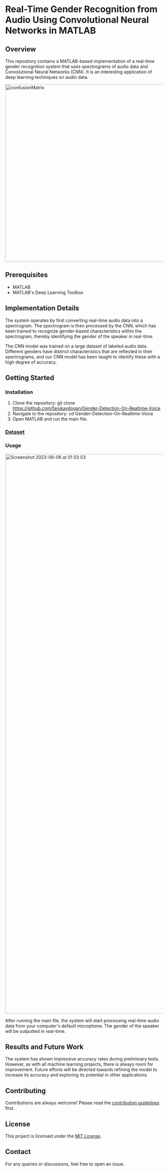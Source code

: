 # Real-Time Gender Recognition from Audio Using Convolutional Neural Networks in MATLAB

## Overview

This repository contains a MATLAB-based implementation of a real-time gender recognition system that uses spectrograms of audio data and Convolutional Neural Networks (CNN). It is an interesting application of deep learning techniques on audio data.

<img width="566" alt="confusionMatrix" src="https://github.com/farukaydogan/Gender-Detection-On-Realtime-Voice/assets/57232389/15cb6512-0421-4a06-b503-877d1351c4b5">


## Prerequisites

- MATLAB
- MATLAB's Deep Learning Toolbox

## Implementation Details

The system operates by first converting real-time audio data into a spectrogram. The spectrogram is then processed by the CNN, which has been trained to recognize gender-based characteristics within the spectrogram, thereby identifying the gender of the speaker in real-time.

The CNN model was trained on a large dataset of labeled audio data. Different genders have distinct characteristics that are reflected in their spectrograms, and our CNN model has been taught to identify these with a high degree of accuracy.




## Getting Started

### Installation

1. Clone the repository: git clone https://github.com/farukaydogan/Gender-Detection-On-Realtime-Voice
2. Navigate to the repository: cd Gender-Detection-On-Realtime-Voice
3. Open MATLAB and run the main file.


### [Dataset](https://drive.google.com/file/d/12Sa2gcXqdjDH5kMO-a-DEfe7eYzBJl-Q/view?usp=sharing)
### Usage
<img width="1783" alt="Screenshot 2023-06-06 at 01 03 03" src="https://github.com/farukaydogan/Gender-Detection-On-Realtime-Voice/assets/57232389/131f82d6-a333-45bb-8822-7d30e0e21123">

After running the main file, the system will start processing real-time audio data from your computer's default microphone. The gender of the speaker will be outputted in real-time.

## Results and Future Work

The system has shown impressive accuracy rates during preliminary tests. However, as with all machine learning projects, there is always room for improvement. Future efforts will be directed towards refining the model to increase its accuracy and exploring its potential in other applications.

## Contributing

Contributions are always welcome! Please read the [contribution guidelines](CONTRIBUTING.md) first.

## License

This project is licensed under the [MIT License](LICENSE).

## Contact

For any queries or discussions, feel free to open an issue.


